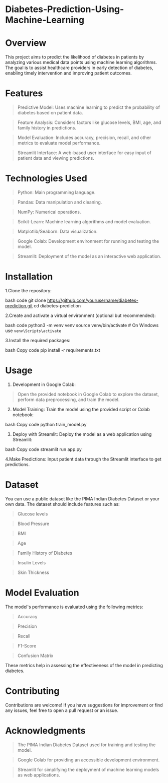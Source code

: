 # Diabetes-Prediction-Using-Machine-Learning
# Overview
This project aims to predict the likelihood of diabetes in patients by analyzing various medical data points using machine learning algorithms. The goal is to assist healthcare providers in early detection of diabetes, enabling timely intervention and improving patient outcomes.

# Features
> Predictive Model: Uses machine learning to predict the probability of diabetes based on patient data.

> Feature Analysis: Considers factors like glucose levels, BMI, age, and family history in predictions.

> Model Evaluation: Includes accuracy, precision, recall, and other metrics to evaluate model performance.

> Streamlit Interface: A web-based user interface for easy input of patient data and viewing predictions.

# Technologies Used
> Python: Main programming language.

> Pandas: Data manipulation and cleaning.

> NumPy: Numerical operations.

> Scikit-Learn: Machine learning algorithms and model evaluation.

> Matplotlib/Seaborn: Data visualization.

> Google Colab: Development environment for running and testing the model.

> Streamlit: Deployment of the model as an interactive web application.

# Installation
1.Clone the repository:

bash
code
git clone https://github.com/yourusername/diabetes-prediction.git
cd diabetes-prediction

2.Create and activate a virtual environment (optional but recommended):

bash
code
python3 -m venv venv
source venv/bin/activate  # On Windows use `venv\Scripts\activate`

3.Install the required packages:

bash
Copy code
pip install -r requirements.txt

# Usage
1. Development in Google Colab:

> Open the provided notebook in Google Colab to explore the dataset, perform data preprocessing, and train the model.

2. Model Training: Train the model using the provided script or Colab notebook:

bash
Copy code
python train_model.py

3. Deploy with Streamlit: Deploy the model as a web application using Streamlit:

bash
Copy code
streamlit run app.py

4.Make Predictions: Input patient data through the Streamlit interface to get predictions.

# Dataset
You can use a public dataset like the PIMA Indian Diabetes Dataset or your own data. The dataset should include features such as:

> Glucose levels

> Blood Pressure

> BMI

> Age

> Family History of Diabetes

> Insulin Levels

> Skin Thickness

# Model Evaluation
The model's performance is evaluated using the following metrics:

> Accuracy

> Precision

> Recall

> F1-Score

> Confusion Matrix

These metrics help in assessing the effectiveness of the model in predicting diabetes.

# Contributing
Contributions are welcome! If you have suggestions for improvement or find any issues, feel free to open a pull request or an issue.

# Acknowledgments
> The PIMA Indian Diabetes Dataset used for training and testing the model.

> Google Colab for providing an accessible development environment.

> Streamlit for simplifying the deployment of machine learning models as web applications.

